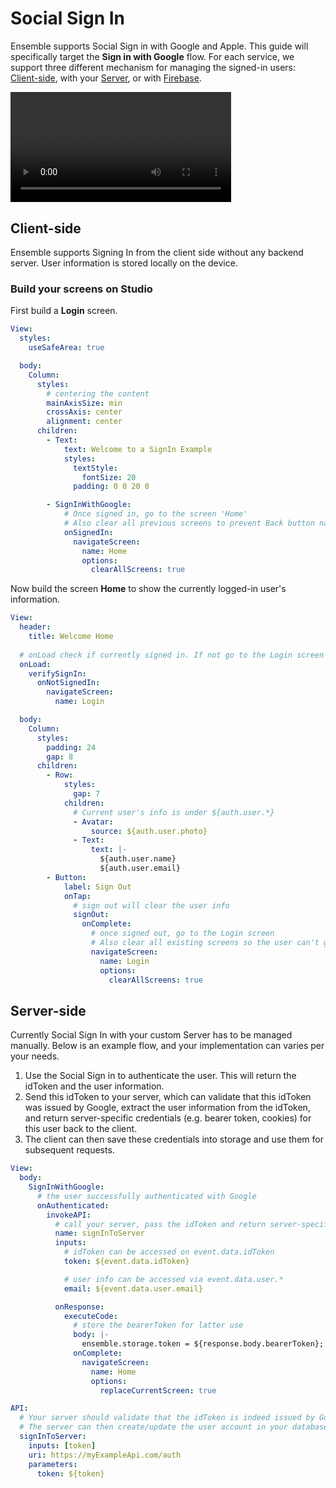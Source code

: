 # Social Sign In

Ensemble supports Social Sign in with Google and Apple. This guide will specifically target the **Sign in with Google** flow.
For each service, we support three different mechanism for managing the signed-in users: [Client-side](#client-side), with your [Server](#Server-side), or with [Firebase](/build/authentication/social-signin-firebase).

<video width="70%"  controls>
  <source src="/images/signin-client.mov" type="video/mp4">
  <source src="movie.ogg" type="video/ogg">
  Your browser does not support the video tag.
</video>

## Client-side
Ensemble supports Signing In from the client side without any backend server. User information is stored locally on the device.


### Build your screens on Studio
First build a **Login** screen.

```yaml
View:
  styles:
    useSafeArea: true

  body:
    Column:
      styles:
        # centering the content
        mainAxisSize: min
        crossAxis: center
        alignment: center
      children:
        - Text:
            text: Welcome to a SignIn Example
            styles:
              textStyle:
                fontSize: 20
              padding: 0 0 20 0

        - SignInWithGoogle:
            # Once signed in, go to the screen 'Home' 
            # Also clear all previous screens to prevent Back button navigation
            onSignedIn:
              navigateScreen:
                name: Home
                options:
                  clearAllScreens: true
```
Now build the screen **Home** to show the currently logged-in user's information.

```yaml
View:
  header:
    title: Welcome Home
  
  # onLoad check if currently signed in. If not go to the Login screen
  onLoad:
    verifySignIn:
      onNotSignedIn:
        navigateScreen:
          name: Login

  body:
    Column:
      styles:
        padding: 24
        gap: 8
      children:
        - Row:
            styles:
              gap: 7
            children:
              # Current user's info is under ${auth.user.*}
              - Avatar:
                  source: ${auth.user.photo}
              - Text:
                  text: |-
                    ${auth.user.name}
                    ${auth.user.email}
        - Button:
            label: Sign Out
            onTap:
              # sign out will clear the user info
              signOut:
                onComplete:
                  # once signed out, go to the Login screen
                  # Also clear all existing screens so the user can't go back
                  navigateScreen:
                    name: Login
                    options:
                      clearAllScreens: true
```


## Server-side
Currently Social Sign In with your custom Server has to be managed manually. Below is an example flow, and your implementation can varies per your needs.
1. Use the Social Sign in to authenticate the user. This will return the idToken and the user information.
2. Send this idToken to your server, which can validate that this idToken was issued by Google, extract the user information from the idToken, and return server-specific credentials (e.g. bearer token, cookies) for this user back to the client.
3. The client can then save these credentials into storage and use them for subsequent requests.

```yaml
View:
  body:
    SignInWithGoogle:
      # the user successfully authenticated with Google
      onAuthenticated:
        invokeAPI:
          # call your server, pass the idToken and return server-specific credentials
          name: signInToServer
          inputs:
            # idToken can be accessed on event.data.idToken
            token: ${event.data.idToken}

            # user info can be accessed via event.data.user.*
            email: ${event.data.user.email}

          onResponse:
            executeCode:
              # store the bearerToken for latter use
              body: |-
                ensemble.storage.token = ${response.body.bearerToken};
              onComplete:
                navigateScreen:
                  name: Home
                  options:
                    replaceCurrentScreen: true

API:
  # Your server should validate that the idToken is indeed issued by Google
  # The server can then create/update the user account in your database, and return server-specific credentials about this user
  signInToServer:
    inputs: [token]
    uri: https://myExampleApi.com/auth
    parameters:
      token: ${token}
```
